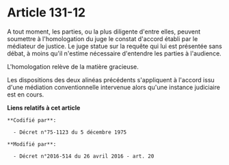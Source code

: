 # Article 131-12

A tout moment, les parties, ou la plus diligente d'entre elles, peuvent soumettre à l'homologation du juge le constat
d'accord établi par le médiateur de justice. Le juge statue sur la requête qui lui est présentée sans débat, à moins qu'il
n'estime nécessaire d'entendre les parties à l'audience. 

L'homologation relève de la matière gracieuse.

Les dispositions des deux alinéas précédents s'appliquent à l'accord issu d'une médiation conventionnelle intervenue alors
qu'une instance judiciaire est en cours.

**Liens relatifs à cet article**

	**Codifié par**:

	  - Décret n°75-1123 du 5 décembre 1975

	**Modifié par**:

	  - Décret n°2016-514 du 26 avril 2016 - art. 20
